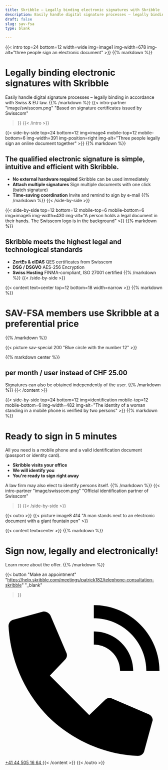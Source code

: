 ```yaml
---
title: Skribble – Legally binding electronic signatures with Skribble
description: Easily handle digital signature processes – legally binding in accordance with Swiss & EU law.
draft: false
slug: sav-fsa
type: blank

---
```


{{< intro top=24 bottom=12 width=wide img=image1 img-width=678 img-alt="three people sign an electronic document" >}}
{{% markdown %}}
# Legally binding electronic signatures with Skribble
Easily handle digital signature processes – legally binding in accordance with Swiss & EU law.
{{% /markdown %}}
{{< intro-partner
  "image/swisscom.png"
  "Based on signature certificates issued by Swisscom"
>}}
{{< /intro >}}

[//]: # (--------------------------------------------------------------------------------------------------------------)

{{< side-by-side top=24 bottom=12 img=image4 mobile-top=12 mobile-bottom=6 img-width=391 img-position=right img-alt="Three people legally sign an online document together" >}}
{{% markdown %}}
## The qualified electronic signature is simple, intuitive and efficient with Skribble.

- **No external hardware required**
Skribble can be used immediately
- **Attach multiple signatures**
Sign multiple documents with one click (batch signature)
- **Time-saving coordination**
Invite and remind to sign by e-mail
{{% /markdown %}}
{{< /side-by-side >}}

[//]: # (--------------------------------------------------------------------------------------------------------------)

{{< side-by-side top=12 bottom=12 mobile-top=6 mobile-bottom=6 img=image5 img-width=430 img-alt="A person holds a legal document in their hands. The Swisscom logo is in the background" >}}
{{% markdown %}}
## Skribble meets the highest legal and technological standards

- **ZertEs & eIDAS**
QES certificates from Swisscom
- **DSG / DSGVO**
AES-256 Encryption
- **Swiss Hosting**
FINMA-compliant, ISO 27001 certified
{{% /markdown %}}
{{< /side-by-side >}}

[//]: # (--------------------------------------------------------------------------------------------------------------)

{{< content text=center top=12 bottom=18 width=narrow >}}
{{% markdown %}}
# SAV-FSA members use Skribble at a preferential price
{{% /markdown %}}

{{< picture sav-special 200 "Blue circle with the number 12" >}}

{{% markdown center %}}
## per month / user instead of CHF 25.00
Signatures can also be obtained independently of the user.
{{% /markdown %}}
{{< /content >}}

[//]: # (--------------------------------------------------------------------------------------------------------------)

{{< side-by-side top=24 bottom=12 img=identification mobile-top=12 mobile-bottom=6 img-width=482 img-alt="The identity of a woman standing in a mobile phone is verified by two persons" >}}
{{% markdown %}}
# Ready to sign in 5 minutes

All you need is a mobile phone and a valid identification document (passport or identity card).

- **Skribble visits your office**
- **We will identify you**
- **You're ready to sign right away**

A law firm may also elect to identify persons itself.
{{% /markdown %}}
{{< intro-partner
  "image/swisscom.png"
  "Official identification partner of Swisscom"
>}}
{{< /side-by-side >}}

[//]: # (--------------------------------------------------------------------------------------------------------------)

{{< outro >}}
{{< picture image8 414 "A man stands next to an electronic document with a giant fountain pen" >}}

{{< content text=center >}}
{{% markdown %}}
# Sign now, legally and electronically!
Learn more about the offer.
{{% /markdown %}}

{{< button
  "Make an appointment"
  "https://help.skribble.com/meetings/patrick182/telephone-consultation-skribble"
  "_blank"
>}}
<a class="mobile-link outro__link" href="tel:+41445051664">
  <svg version="1.1" id="Ebene_1" xmlns="http://www.w3.org/2000/svg" xmlns:xlink="http://www.w3.org/1999/xlink" x="0px" y="0px"
	 viewBox="0 0 24 24" style="enable-background:new 0 0 24 24;" xml:space="preserve">
		<path d="M21.5,10.5h2c0-5.5-4.5-10-10-10v2C17.9,2.5,21.5,6.1,21.5,10.5z M17.5,10.5h2c0-3.3-2.7-6-6-6v2
			C15.7,6.5,17.5,8.3,17.5,10.5z M21.9,17.1l-5.6-2.4c-0.4-0.2-0.8-0.1-1.1,0.2l-2.4,2.3l-6-6l2.3-2.4c0.3-0.3,0.4-0.7,0.2-1.1
			L6.9,2.1C6.7,1.7,6.2,1.4,5.7,1.5L1.3,2.7c-0.5,0.1-0.8,0.5-0.8,1c0.3,5.2,2.4,10,6,13.7c3.7,3.6,8.6,5.8,13.7,6
			c0.5,0,0.9-0.3,1-0.8l1.2-4.4C22.6,17.8,22.3,17.3,21.9,17.1z"/>
  </svg>
  +41 44 505 16 64
</a>
{{< /content >}}
{{< /outro >}}
